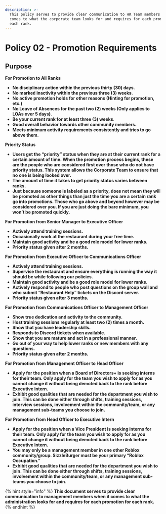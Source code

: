 ```yaml
---
description: >-
  This policy serves to provide clear communication to HR Team members when it
  comes to what the corporate team looks for and requires for each promotion for
  each rank.
---
```


# Policy 02 - Promotion Requirements

## Purpose

**For Promotion to All Ranks**

* **No disciplinary action within the previous thirty \(30\) days.**
* **No marked inactivity within the previous three \(3\) weeks.**
* **No active promotion holds for other reasons \(Hinting for promotion, etc.\)**
* **No Leave of Absences for the past two \(2\) weeks \(Only applies to LOAs over 5 days\).**
* **Be your current rank for at least three \(3\) weeks.**
* **Good overall behavior towards other community members.**
* **Meets minimum activity requirements consistently and tries to go above them.**

**Priority Status**

* **Users get the “priority” status when they are at their current rank for a certain amount of time. When the promotion process begins, these are the people who are considered first over those who do not have priority status. This system allows the Corporate Team to ensure that no one is being looked over.** 
* **The amount of time it takes to get priority status varies between ranks.**
* **Just because someone is labeled as a priority, does not mean they will be promoted as other things than just the time you are a certain rank go into promotions. Those who go above and beyond however may be considered over you. If you are just doing the bare minimum, you won’t be promoted quickly.**

**For Promotion from Senior Manager to Executive Officer**

* **Actively attend training sessions.**
* **Occasionally work at the restaurant during your free time.**
* **Maintain good activity and be a good role model for lower ranks.**
* **Priority status given after 2 months.**

**For Promotion from Executive Officer to Communications Officer**

* **Actively attend training sessions.**
* **Supervise the restaurant and ensure everything is running the way it should be while following our policies.**
* **Maintain good activity and be a good role model for lower ranks.**
* **Actively respond to people who post questions on the group wall and who submit “Restaurant Help” tickets on the Discord server.**
* **Priority status given after 3 months.**

**For Promotion from Communications Officer to Management Officer**

* **Show true dedication and activity to the community.**
* **Host training sessions regularly at least two \(2\) times a month.**
* **Show that you have leadership skills.**
* **Responds to Discord tickets when available.**
* **Show that you are mature and act in a professional manner.**
* **Go out of your way to help lower ranks or new members with any questions.**
* **Priority status given after 2 months.**

**For Promotion from Management Officer to Head Officer**

* **Apply for the position when a Board of Directors+ is seeking interns for their team. Only apply for the team you wish to apply for as you cannot change it without being demoted back to the rank before Executive Intern.**
* **Exhibit good qualities that are needed for the department you wish to join. This can be done either through shifts, training sessions, interview sessions, involvement within the community/team, or any management sub-teams you choose to join.**

**For Promotion from Head Officer to Executive Intern**

* **Apply for the position when a Vice President is seeking interns for their team. Only apply for the team you wish to apply for as you cannot change it without being demoted back to the rank before Executive Intern.**
* **You may only be a management member in one other Roblox community/group. SizzleBurger must be your primary “Roblox Occupation.”**
* **Exhibit good qualities that are needed for the department you wish to join. This can be done either through shifts, training sessions, involvement within the community/team, or any management sub-teams you choose to join.**

  


{% hint style="info" %}
**This document serves to provide clear communication to management members when it comes to what the administration looks for and requires for each promotion for each rank.**
{% endhint %}

